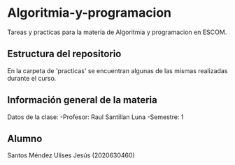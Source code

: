 # Algoritmia-y-programacion
Tareas y practicas para la materia de Algoritmia y programacion en ESCOM.
## Estructura del repositorio
En la carpeta de 'practicas' se encuentran algunas de las mismas realizadas durante el curso.
## Información general de la materia
Datos de la clase:
-Profesor: Raul Santillan Luna
-Semestre: 1
## Alumno
Santos Méndez Ulises Jesús (2020630460)

